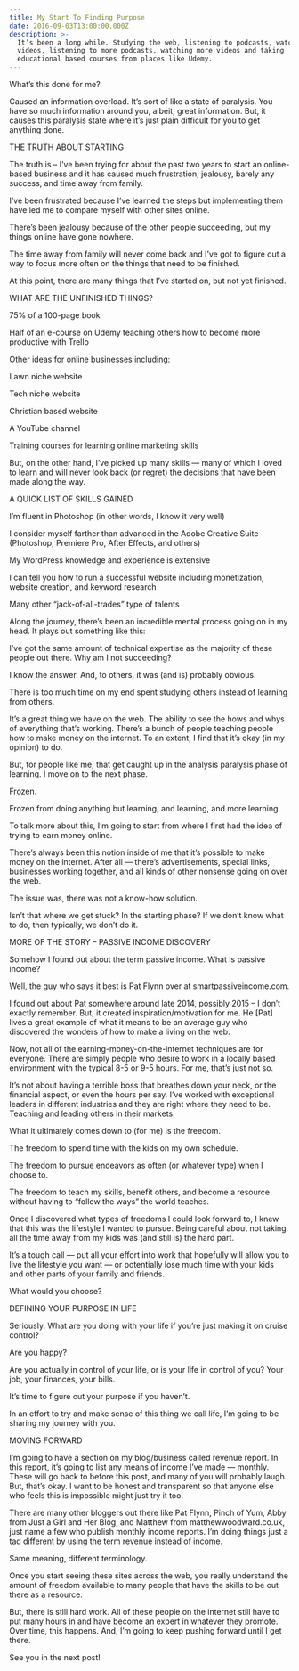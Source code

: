 ```yaml
---
title: My Start To Finding Purpose
date: 2016-09-03T13:00:00.000Z
description: >-
  It’s been a long while. Studying the web, listening to podcasts, watching
  videos, listening to more podcasts, watching more videos and taking
  educational based courses from places like Udemy.
---
```

What’s this done for me?



Caused an information overload. It’s sort of like a state of paralysis. You have so much information around you, albeit, great information. But, it causes this paralysis state where it’s just plain difficult for you to get anything done.



THE TRUTH ABOUT STARTING

The truth is – I’ve been trying for about the past two years to start an online-based business and it has caused much frustration, jealousy, barely any success, and time away from family.



I’ve been frustrated because I’ve learned the steps but implementing them have led me to compare myself with other sites online.



There’s been jealousy because of the other people succeeding, but my things online have gone nowhere.



The time away from family will never come back and I’ve got to figure out a way to focus more often on the things that need to be finished.



At this point, there are many things that I’ve started on, but not yet finished.



WHAT ARE THE UNFINISHED THINGS?

75% of a 100-page book

Half of an e-course on Udemy teaching others how to become more productive with Trello

Other ideas for online businesses including:

Lawn niche website

Tech niche website

Christian based website

A YouTube channel

Training courses for learning online marketing skills

But, on the other hand, I’ve picked up many skills — many of which I loved to learn and will never look back (or regret) the decisions that have been made along the way.



A QUICK LIST OF SKILLS GAINED

I’m fluent in Photoshop (in other words, I know it very well)

I consider myself farther than advanced in the Adobe Creative Suite (Photoshop, Premiere Pro, After Effects, and others)

My WordPress knowledge and experience is extensive

I can tell you how to run a successful website including monetization, website creation, and keyword research

Many other “jack-of-all-trades” type of talents

Along the journey, there’s been an incredible mental process going on in my head. It plays out something like this:



I’ve got the same amount of technical expertise as the majority of these people out there. Why am I not succeeding?



I know the answer. And, to others, it was (and is) probably obvious.



There is too much time on my end spent studying others instead of learning from others.



It’s a great thing we have on the web. The ability to see the hows and whys of everything that’s working. There’s a bunch of people teaching people how to make money on the internet. To an extent, I find that it’s okay (in my opinion) to do.



But, for people like me, that get caught up in the analysis paralysis phase of learning. I move on to the next phase.



Frozen.



Frozen from doing anything but learning, and learning, and more learning.



To talk more about this, I’m going to start from where I first had the idea of trying to earn money online.



There’s always been this notion inside of me that it’s possible to make money on the internet. After all — there’s advertisements, special links, businesses working together, and all kinds of other nonsense going on over the web.



The issue was, there was not a know-how solution.



Isn’t that where we get stuck? In the starting phase? If we don’t know what to do, then typically, we don’t do it.



MORE OF THE STORY – PASSIVE INCOME DISCOVERY

Somehow I found out about the term passive income. What is passive income?



Well, the guy who says it best is Pat Flynn over at smartpassiveincome.com.



I found out about Pat somewhere around late 2014, possibly 2015 – I don’t exactly remember. But, it created inspiration/motivation for me. He \[Pat] lives a great example of what it means to be an average guy who discovered the wonders of how to make a living on the web.



Now, not all of the earning-money-on-the-internet techniques are for everyone. There are simply people who desire to work in a locally based environment with the typical 8-5 or 9-5 hours. For me, that’s just not so.



It’s not about having a terrible boss that breathes down your neck, or the financial aspect, or even the hours per say. I’ve worked with exceptional leaders in different industries and they are right where they need to be. Teaching and leading others in their markets.



What it ultimately comes down to (for me) is the freedom.



The freedom to spend time with the kids on my own schedule.



The freedom to pursue endeavors as often (or whatever type) when I choose to.



The freedom to teach my skills, benefit others, and become a resource without having to “follow the ways” the world teaches.



Once I discovered what types of freedoms I could look forward to, I knew that this was the lifestyle I wanted to pursue. Being careful about not taking all the time away from my kids was (and still is) the hard part.



It’s a tough call — put all your effort into work that hopefully will allow you to live the lifestyle you want — or potentially lose much time with your kids and other parts of your family and friends.



What would you choose?



DEFINING YOUR PURPOSE IN LIFE

Seriously. What are you doing with your life if you’re just making it on cruise control?



Are you happy?



Are you actually in control of your life, or is your life in control of you? Your job, your finances, your bills.



It’s time to figure out your purpose if you haven’t.



In an effort to try and make sense of this thing we call life, I’m going to be sharing my journey with you.



MOVING FORWARD

I’m going to have a section on my blog/business called revenue report. In this report, it’s going to list any means of income I’ve made — monthly. These will go back to before this post, and many of you will probably laugh. But, that’s okay. I want to be honest and transparent so that anyone else who feels this is impossible might just try it too.



There are many other bloggers out there like Pat Flynn, Pinch of Yum, Abby from Just a Girl and Her Blog, and Matthew from matthewwoodward.co.uk, just name a few who publish monthly income reports. I’m doing things just a tad different by using the term revenue instead of income.



Same meaning, different terminology.



Once you start seeing these sites across the web, you really understand the amount of freedom available to many people that have the skills to be out there as a resource.



But, there is still hard work. All of these people on the internet still have to put many hours in and have become an expert in whatever they promote. Over time, this happens. And, I’m going to keep pushing forward until I get there.



See you in the next post!

